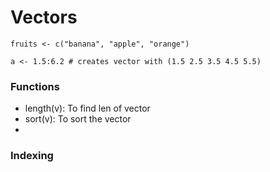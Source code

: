 # Vectors
```
fruits <- c("banana", "apple", "orange")

a <- 1.5:6.2 # creates vector with (1.5 2.5 3.5 4.5 5.5)
```
### Functions
- length(v): To find len of vector
- sort(v): To sort the vector
- 

### Indexing
```

```

